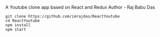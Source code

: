 A Youtube clone app based on React and Redux
Author - Raj Babu Das
```
git clone https://github.com/imrajdas/ReactYoutube
cd ReactYoutube
npm install
npm start
```
